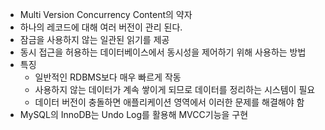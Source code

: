 - Multi Version Concurrency Content의 약자
- 하나의 레코드에 대해 여러 버전이 관리 된다.
- 잠금을 사용하지 않는 일관된 읽기를 제공
- 동시 접근을 허용하는 데이터베이스에서 동시성을 제어하기 위해 사용하는 방법
- 특징
    - 일반적인 RDBMS보다 매우 빠르게 작동
    - 사용하지 않는 데이터가 계속 쌓이게 되므로 데이터를 정리하는 시스템이 필요
    - 데이터 버전이 충돌하면 애플리케이션 영역에서 이러한 문제를 해결해야 함
- MySQL의 InnoDB는 Undo Log를 활용해 MVCC기능을 구현